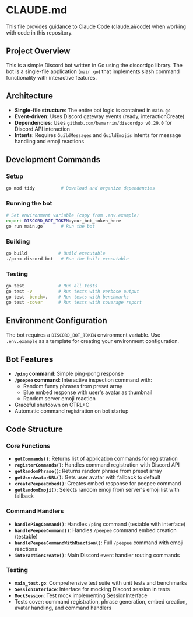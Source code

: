 # CLAUDE.md

This file provides guidance to Claude Code (claude.ai/code) when working with code in this repository.

## Project Overview

This is a simple Discord bot written in Go using the discordgo library. The bot is a single-file application (`main.go`) that implements slash command functionality with interactive features.

## Architecture

- **Single-file structure**: The entire bot logic is contained in `main.go`
- **Event-driven**: Uses Discord gateway events (ready, interactionCreate)
- **Dependencies**: Uses `github.com/bwmarrin/discordgo v0.29.0` for Discord API interaction
- **Intents**: Requires `GuildMessages` and `GuildEmojis` intents for message handling and emoji reactions

## Development Commands

### Setup
```bash
go mod tidy          # Download and organize dependencies
```

### Running the bot
```bash
# Set environment variable (copy from .env.example)
export DISCORD_BOT_TOKEN=your_bot_token_here
go run main.go       # Run the bot
```

### Building
```bash
go build            # Build executable
./pxnx-discord-bot   # Run the built executable
```

### Testing
```bash
go test             # Run all tests
go test -v          # Run tests with verbose output
go test -bench=.    # Run tests with benchmarks
go test -cover      # Run tests with coverage report
```

## Environment Configuration

The bot requires a `DISCORD_BOT_TOKEN` environment variable. Use `.env.example` as a template for creating your environment configuration.

## Bot Features

- **`/ping` command**: Simple ping-pong response
- **`/peepee` command**: Interactive inspection command with:
  - Random funny phrases from preset array
  - Blue embed response with user's avatar as thumbnail
  - Random server emoji reaction
- Graceful shutdown on CTRL+C
- Automatic command registration on bot startup

## Code Structure

### Core Functions
- **`getCommands()`**: Returns list of application commands for registration
- **`registerCommands()`**: Handles command registration with Discord API
- **`getRandomPhrase()`**: Returns random phrase from preset array
- **`getUserAvatarURL()`**: Gets user avatar with fallback to default
- **`createPeepeeEmbed()`**: Creates embed response for peepee command
- **`getRandomEmoji()`**: Selects random emoji from server's emoji list with fallback

### Command Handlers
- **`handlePingCommand()`**: Handles `/ping` command (testable with interface)
- **`handlePeepeeCommand()`**: Handles `/peepee` command embed creation (testable)
- **`handlePeepeeCommandWithReaction()`**: Full `/peepee` command with emoji reactions
- **`interactionCreate()`**: Main Discord event handler routing commands

### Testing
- **`main_test.go`**: Comprehensive test suite with unit tests and benchmarks
- **`SessionInterface`**: Interface for mocking Discord session in tests
- **`MockSession`**: Test mock implementing SessionInterface
- Tests cover: command registration, phrase generation, embed creation, avatar handling, and command handlers